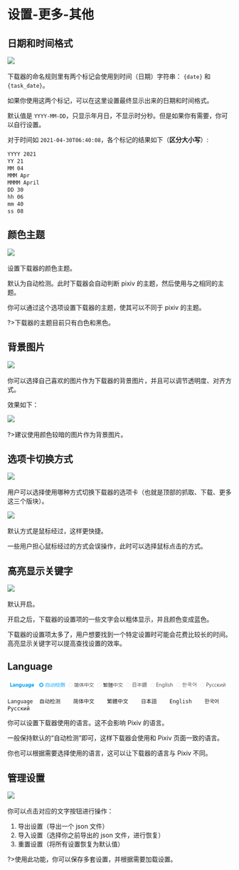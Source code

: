 # 设置-更多-其他

## 日期和时间格式

![](./images/20220802_212859.png)

下载器的命名规则里有两个标记会使用到时间（日期）字符串： `{date}` 和 `{task_date}`。

如果你使用这两个标记，可以在这里设置最终显示出来的日期和时间格式。

默认值是 `YYYY-MM-DD`，只显示年月日，不显示时分秒。但是如果你有需要，你可以自行设置。

对于时间如 `2021-04-30T06:40:08`，各个标记的结果如下（**区分大小写**）:

```
YYYY 2021
YY 21
MM 04
MMM Apr
MMMM April
DD 30
hh 06
mm 40
ss 08
```

## 颜色主题

![](./images/20220802_212904.png)

设置下载器的颜色主题。

默认为自动检测。此时下载器会自动判断 pixiv 的主题，然后使用与之相同的主题。

你可以通过这个选项设置下载器的主题，使其可以不同于 pixiv 的主题。 

?>下载器的主题目前只有白色和黑色。

## 背景图片

![](./images/20220801_185514.png)

你可以选择自己喜欢的图片作为下载器的背景图片，并且可以调节透明度、对齐方式。

效果如下：

![](./images/20220801_185344.jpg)

?>建议使用颜色较暗的图片作为背景图片。

## 选项卡切换方式

![](./images/2021-09-09_221649.png)

用户可以选择使用哪种方式切换下载器的选项卡（也就是顶部的抓取、下载、更多这三个版块）。

![](./images/20220802_212250.png)

默认方式是鼠标经过，这样更快捷。

一些用户担心鼠标经过的方式会误操作，此时可以选择鼠标点击的方式。

## 高亮显示关键字

![](images/20220801_185630.png)

默认开启。

开启之后，下载器的设置项的一些文字会以粗体显示，并且颜色变成蓝色。

下载器的设置项太多了，用户想要找到一个特定设置时可能会花费比较长的时间。高亮显示关键字可以提高查找设置的效率。

## Language

![](./images/20220926_211304.png)

```
Language  自动检测    简体中文    繁體中文    日本語    English    한국어     Русский
```

你可以设置下载器使用的语言。这不会影响 Pixiv 的语言。

一般保持默认的“自动检测”即可，这样下载器会使用和 Pixiv 页面一致的语言。

你也可以根据需要选择使用的语言，这可以让下载器的语言与 Pixiv 不同。

## 管理设置

![](./images/20220802_212814.png)

你可以点击对应的文字按钮进行操作：

1. 导出设置（导出一个 json 文件）
2. 导入设置（选择你之前导出的 json 文件，进行恢复）
3. 重置设置（将所有设置恢复为默认值）

?>使用此功能，你可以保存多套设置，并根据需要加载设置。
